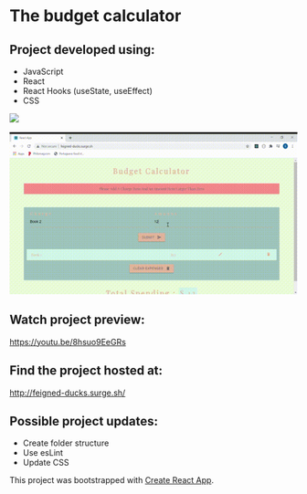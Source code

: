 # The budget calculator

## Project developed using:
- JavaScript
- React
- React Hooks (useState, useEffect)
- CSS

![](https://media.giphy.com/media/fSqYi51DJ2ZfIqEY7N/giphy.gif)

![](https://github.com/SimGri-io/Projects/blob/master/React-App-Google-Chrome-2020-09.gif)

## Watch project preview:

https://youtu.be/8hsuo9EeGRs

## Find the project hosted at: 

http://feigned-ducks.surge.sh/ 


## Possible project updates:
- Create folder structure
- Use esLint 
- Update CSS



This project was bootstrapped with [Create React App](https://github.com/facebook/create-react-app).

